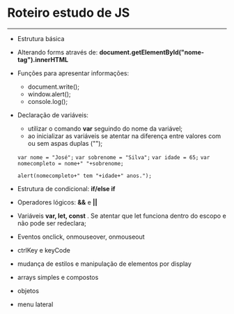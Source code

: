 # Roteiro estudo de JS
---

- Estrutura básica
- Alterando forms através de: **document.getElementById("nome-tag").innerHTML**
- Funções para apresentar informações:
   - document.write();
   - window.alert();
   - console.log();
 - Declaração de variáveis:
   - utilizar o comando **var** seguindo do nome da variável;
   - ao inicializar as variáveis se atentar na diferença entre valores com ou sem aspas duplas ("");

   `var nome = "José";`
`var sobrenome = "Silva";`
`var idade = 65;`
`var nomecompleto = nome+" "+sobrenome;`

   `alert(nomecompleto+" tem "+idade+" anos.");`

- Estrutura de condicional: **if/else if**
- Operadores lógicos: **&&** e **||**
- Variáveis **var, let, const** . Se atentar que let funciona dentro do escopo e não pode ser redeclara;
- Eventos onclick, onmouseover, onmouseout
- ctrlKey e keyCode
- mudança de estilos e manipulação de elementos por display
- arrays simples e compostos
- objetos
- menu lateral